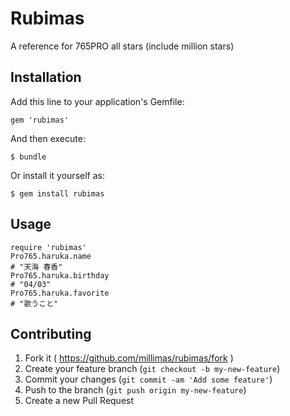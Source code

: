 # Rubimas

A reference for 765PRO all stars (include million stars)

## Installation

Add this line to your application's Gemfile:

    gem 'rubimas'

And then execute:

    $ bundle

Or install it yourself as:

    $ gem install rubimas

## Usage

    require 'rubimas'
    Pro765.haruka.name
    # "天海 春香"
    Pro765.haruka.birthday
    # "04/03"
    Pro765.haruka.favorite
    # "歌うこと"

## Contributing

1. Fork it ( https://github.com/millimas/rubimas/fork )
2. Create your feature branch (`git checkout -b my-new-feature`)
3. Commit your changes (`git commit -am 'Add some feature'`)
4. Push to the branch (`git push origin my-new-feature`)
5. Create a new Pull Request
